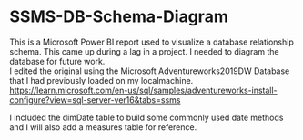 # SSMS-DB-Schema-Diagram
This is a Microsoft Power BI report used to visualize a database relationship schema. 
This came up during a lag in a project.  I needed to diagram the database for future work.  
I edited the original using the Microsoft Adventureworks2019DW Database that I had previously loaded on my localmachine.  
https://learn.microsoft.com/en-us/sql/samples/adventureworks-install-configure?view=sql-server-ver16&tabs=ssms

I included the dimDate table to build some commonly used date methods and I will also add a measures table for reference.
